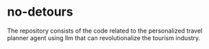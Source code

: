 # no-detours
The repository consists of the code related to the personalized travel planner agent using llm that can revolutionalize the tourism industry.

